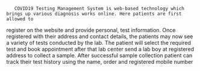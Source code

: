        COVID19 Testing Management System is web-based technology which brings up various diagnosis works online. Here patients are first allowed to
register on the website and provide personal, test information. Once registered with their address and contact details, the patients may now see a variety
of tests conducted by the lab. The patient will select the required test and book appointment after that lab center send a lab boy at registered address to
collect a sample. After successful sample collection patient can track their test history using the name, order and registered mobile number
